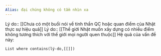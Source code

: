 ```yaml
---
Alias: đại chúng không có tầm nhìn xa
---
```

Lý do:: [[Chưa có một buổi nói về tinh thần QC hoặc quan điểm của Nhật thực sự hiệu quả]]
Lý do:: [[Thế giới Nhật muốn xây dựng có nhiều điểm không tương thích với thế giới mọi người quen thuộc]]
Hệ quả của vấn đề này:
```dataview
List where contains(lý-do,[[]])
```



 